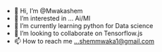 - 👋 Hi, I’m @Mwakashem
- 👀 I’m interested in ... Ai/Ml
- 🌱 I’m currently learning python for Data science
- 💞️ I’m looking to collaborate on Tensorflow.js
- 📫 How to reach me ...shemmwaka1@gmail.com

<!---
Mwakashem/Mwakashem is a ✨ special ✨ repository because its `README.md` (this file) appears on your GitHub profile.
You can click the Preview link to take a look at your changes.
--->
